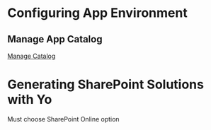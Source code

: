 # Configuring App Environment

## Manage App Catalog
[Manage Catalog](https://learn.microsoft.com/en-us/sharepoint/administration/manage-the-app-catalog)

# Generating SharePoint Solutions with Yo
Must choose SharePoint Online option